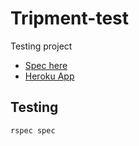 # Tripment-test

Testing project

- [Spec here](https://github.com/tripment/test-tasks/tree/master/tripment-backend)
- [Heroku App](https://tripment-test.herokuapp.com/)

## Testing

```
rspec spec
```
